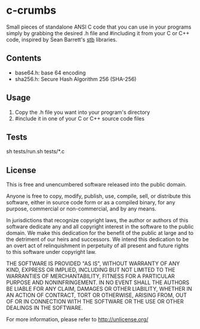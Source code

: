 # c-crumbs

Small pieces of standalone ANSI C code that you can use in your programs simply by grabbing the desired .h file and #including it from your C or C++ code, inspired by Sean Barrett's [stb](https://github.com/nothings/stb) libraries.

## Contents

* base64.h: base 64 encoding
* sha256.h: Secure Hash Algorithm 256 (SHA-256)

## Usage

1. Copy the .h file you want into your program's directory
2. #include it in one of your C or C++ source code files

## Tests

sh tests/run.sh tests/*.c

## License

This is free and unencumbered software released into the public domain.

Anyone is free to copy, modify, publish, use, compile, sell, or
distribute this software, either in source code form or as a compiled
binary, for any purpose, commercial or non-commercial, and by any
means.

In jurisdictions that recognize copyright laws, the author or authors
of this software dedicate any and all copyright interest in the
software to the public domain. We make this dedication for the benefit
of the public at large and to the detriment of our heirs and
successors. We intend this dedication to be an overt act of
relinquishment in perpetuity of all present and future rights to this
software under copyright law.

THE SOFTWARE IS PROVIDED "AS IS", WITHOUT WARRANTY OF ANY KIND,
EXPRESS OR IMPLIED, INCLUDING BUT NOT LIMITED TO THE WARRANTIES OF
MERCHANTABILITY, FITNESS FOR A PARTICULAR PURPOSE AND NONINFRINGEMENT.
IN NO EVENT SHALL THE AUTHORS BE LIABLE FOR ANY CLAIM, DAMAGES OR
OTHER LIABILITY, WHETHER IN AN ACTION OF CONTRACT, TORT OR OTHERWISE,
ARISING FROM, OUT OF OR IN CONNECTION WITH THE SOFTWARE OR THE USE OR
OTHER DEALINGS IN THE SOFTWARE.

For more information, please refer to <http://unlicense.org/>
